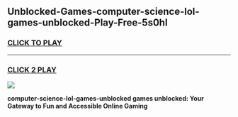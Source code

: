 
## Unblocked-Games-computer-science-lol-games-unblocked-Play-Free-5s0hl
<h3>
<a href="https://premium76.site?title=computer-science-lol-games-unblocked&ref=19M">CLICK TO PLAY</a></h3>
<hr>

<h3>
<a href="https://premium76.site?title=computer-science-lol-games-unblocked&ref=19M">CLICK 2 PLAY</a>
  
</h3>

<a href="https://premium76.site?title=computer-science-lol-games-unblocked&ref=19M"><img src="https://clearcache.store/games.png"></a>


**computer-science-lol-games-unblocked games unblocked: Your Gateway to Fun and Accessible Online Gaming**
